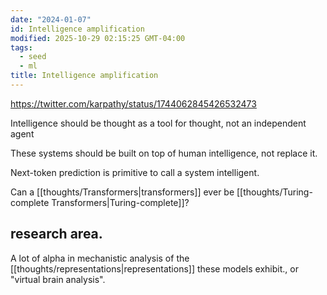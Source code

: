 ```yaml
---
date: "2024-01-07"
id: Intelligence amplification
modified: 2025-10-29 02:15:25 GMT-04:00
tags:
  - seed
  - ml
title: Intelligence amplification
---
```


https://twitter.com/karpathy/status/1744062845426532473

Intelligence should be thought as a tool for thought, not an independent agent

These systems should be built on top of human intelligence, not replace it.

Next-token prediction is primitive to call a system intelligent.

Can a [[thoughts/Transformers|transformers]] ever be [[thoughts/Turing-complete Transformers|Turing-complete]]?

## research area.

A lot of alpha in mechanistic analysis of the [[thoughts/representations|representations]] these models exhibit., or "virtual brain analysis".
